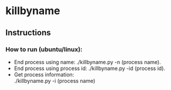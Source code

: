 # killbyname
## Instructions
### How to run (ubuntu/linux):
- End process using name:
./killbyname.py -n (process name).
- End process using process id:
./killbyname.py -id (process id).
- Get process information:    
./killbyname.py -i (process name)
 
